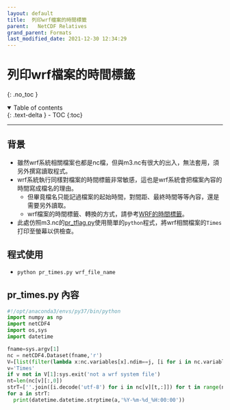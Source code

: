 ```yaml
---
layout: default
title:  列印wrf檔案的時間標籤
parent:   NetCDF Relatives
grand_parent: Formats
last_modified_date: 2021-12-30 12:34:29
---
```

# 列印wrf檔案的時間標籤
{: .no_toc }

<details open markdown="block">
  <summary>
    Table of contents
  </summary>
  {: .text-delta }
- TOC
{:toc}
</details>

---
## 背景
- 雖然wrf系統相關檔案也都是nc檔，但與m3.nc有很大的出入，無法套用，須另外撰寫讀取程式。
- wrf系統執行同樣對檔案的時間標籤非常敏感，這也是wrf系統會把檔案內容的時間寫成檔名的理由。
  - 但畢竟檔名只能記過檔案的起始時間，對間距、最終時間等等內容，還是需要另外讀取。
  - wrf檔案的時間標籤、轉換的方式，請參考[WRF的時間標籤](https://sinotec2.github.io/Focus-on-Air-Quality/utilities/DateTime/WRF_Times/)。
- 此處仿照m3.nc的[pr_tflag.py](https://sinotec2.github.io/Focus-on-Air-Quality/utilities/netCDF/pr_tflag/)使用簡單的`python`程式，將wrf相關檔案的`Times`打印至螢幕以供檢查。

## 程式使用 
- `python pr_times.py wrf_file_name`

## pr_times.py 內容

```python
#!/opt/anaconda3/envs/py37/bin/python
import numpy as np
import netCDF4
import os,sys
import datetime

fname=sys.argv[1]
nc = netCDF4.Dataset(fname,'r')
V=[list(filter(lambda x:nc.variables[x].ndim==j, [i for i in nc.variables])) for j in [1,2,3,4]]
v='Times'
if v not in V[1]:sys.exit('not a wrf system file')
nt=len(nc[v][:,0])
strT=[''.join([i.decode('utf-8') for i in nc[v][t,:]]) for t in range(nt)]
for a in strT:
  print(datetime.datetime.strptime(a,'%Y-%m-%d_%H:00:00'))

```